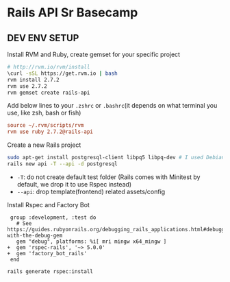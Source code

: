 # Rails API Sr Basecamp

## DEV ENV SETUP

Install RVM and Ruby, create gemset for your specific project
```bash
# http://rvm.io/rvm/install
\curl -sSL https://get.rvm.io | bash
rvm install 2.7.2
rvm use 2.7.2
rvm gemset create rails-api
```

Add below lines to your `.zshrc` or `.bashrc`(it depends on what terminal you use, like zsh, bash or fish)  
```ini
source ~/.rvm/scripts/rvm
rvm use ruby 2.7.2@rails-api
```

Create a new Rails project
```bash
sudo apt-get install postgresql-client libpq5 libpq-dev # I used Debian Bullseye, and the deps are required for using postgresql
rails new api -T --api -d postgresql
```
- `-T`: do not create default test folder (Rails comes with Minitest by default, we drop it to use Rspec instead)
- `--api`: drop template(frontend) related assets/config

Install Rspec and Factory Bot
```
 group :development, :test do
   # See https://guides.rubyonrails.org/debugging_rails_applications.html#debugging-with-the-debug-gem
   gem "debug", platforms: %i[ mri mingw x64_mingw ]
+  gem 'rspec-rails', '~> 5.0.0'
+  gem 'factory_bot_rails'
 end
```

```bash
rails generate rspec:install
```
